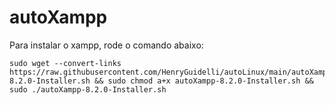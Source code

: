 # autoXampp

Para instalar o xampp, rode o comando abaixo:
```
sudo wget --convert-links https://raw.githubusercontent.com/HenryGuidelli/autoLinux/main/autoXampp/autoXampp-8.2.0-Installer.sh && sudo chmod a+x autoXampp-8.2.0-Installer.sh && sudo ./autoXampp-8.2.0-Installer.sh
```
